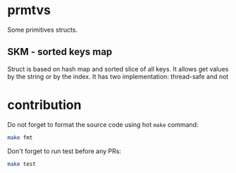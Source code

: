 # prmtvs

Some primitives structs.

## SKM - sorted keys map

Struct is based on hash map and sorted slice of all keys. It allows get values by the string or by the index.
 It has two implementation: thread-safe and not 

# contribution

Do not forget to format the source code using hot `make` command: 

```bash
make fmt
```

Don't forget to run test before any PRs:

```bash
make test
```
